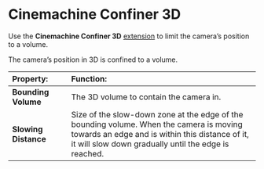# Cinemachine Confiner 3D

Use the __Cinemachine Confiner 3D__ [extension](CinemachineVirtualCameraExtensions.md) to limit the camera’s position to a volume.

The camera’s position in 3D is confined to a volume.

| **Property:** || **Function:** |
|:---|:---|:---|
| __Bounding Volume__ || The 3D volume to contain the camera in. |
| __Slowing Distance__ || Size of the slow-down zone at the edge of the bounding volume.  When the camera is moving towards an edge and is within this distance of it, it will slow down gradually until the edge is reached. |


